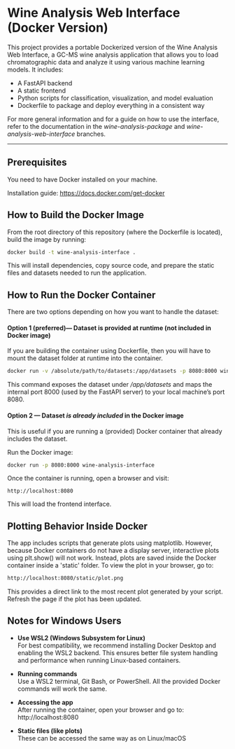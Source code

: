 # Wine Analysis Web Interface (Docker Version)

This project provides a portable Dockerized version of the Wine Analysis Web Interface, 
 a GC-MS wine analysis application that allows you to load chromatographic data and analyze it using various machine learning models. It includes:

- A FastAPI backend  
- A static frontend  
- Python scripts for classification, visualization, and model evaluation  
- Dockerfile to package and deploy everything in a consistent way  

For more general information and for a guide on how to use the interface, refer to the documentation in the *wine-analysis-package* and *wine-analysis-web-interface* branches.

---

## Prerequisites

You need to have Docker installed on your machine.

Installation guide: https://docs.docker.com/get-docker


## How to Build the Docker Image


From the root directory of this repository (where the Dockerfile is located), build the image by running:

```bash
docker build -t wine-analysis-interface .
```

This will install dependencies, copy source code, and prepare the static files and datasets needed to run the application.

## How to Run the Docker Container
There are two options depending on how you want to handle the dataset:

#### Option 1 (preferred)— Dataset is provided at runtime (not included in Docker image)
If you are building the container using Dockerfile, then you will have to 
mount the dataset folder at runtime into the container.
```bash
docker run -v /absolute/path/to/datasets:/app/datasets -p 8080:8000 wine-analysis-interface
```
This command exposes the dataset under */app/datasets* and maps the internal port 8000 (used by the FastAPI server) to your local machine’s port 8080.

#### Option 2 — Dataset *is already included* in the Docker image

This is useful if you are running a (provided) Docker container that already includes the dataset. 

Run the Docker image:
   ```bash
 docker run -p 8080:8000 wine-analysis-interface
   ```

Once the container is running, open a browser and visit:
```arduino
http://localhost:8080
```
This will load the frontend interface.

## Plotting Behavior Inside Docker
The app includes scripts that generate plots using matplotlib.
However, because Docker containers do not have a display server, interactive plots using plt.show() will not work. 
Instead, plots are saved inside the Docker container inside a 'static'  folder.
To view the plot in your browser, go to:
```bash
http://localhost:8080/static/plot.png
```
This provides a direct link to the most recent plot generated by your script.
Refresh the page if the plot has been updated.

## Notes for Windows Users

- **Use WSL2 (Windows Subsystem for Linux)**  
  For best compatibility, we recommend installing Docker Desktop and enabling the WSL2 backend. This ensures better file system handling and performance when running Linux-based containers.

- **Running commands**  
  Use a WSL2 terminal, Git Bash, or PowerShell. All the provided Docker commands will work the same.

- **Accessing the app**  
  After running the container, open your browser and go to: http://localhost:8080

- **Static files (like plots)**  
These can be accessed the same way as on Linux/macOS

